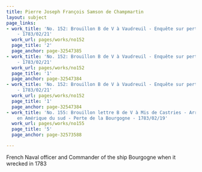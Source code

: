 ```yaml
---
title: Pierre Joseph François Samson de Champmartin
layout: subject
page_links:
- work_title: 'No. 152: Brouillon B de V à Vaudreuil - Enquête sur perte de la Bourgogne
    - 1783/02/21'
  work_url: pages/works/no152
  page_title: '2'
  page_anchor: page-32547385
- work_title: 'No. 152: Brouillon B de V à Vaudreuil - Enquête sur perte de la Bourgogne
    - 1783/02/21'
  work_url: pages/works/no152
  page_title: '1'
  page_anchor: page-32547384
- work_title: 'No. 152: Brouillon B de V à Vaudreuil - Enquête sur perte de la Bourgogne
    - 1783/02/21'
  work_url: pages/works/no152
  page_title: '1'
  page_anchor: page-32547384
- work_title: 'No. 155: Brouillon lettre B de V à Mis de Castries - Arrivée armée
    en Amérique du sud - Perte de la Bourgogne - 1783/02/19'
  work_url: pages/works/no155
  page_title: '5'
  page_anchor: page-32573588

---
```

<p>French Naval officer and Commander of the ship Bourgogne when it wrecked in 1783</p>